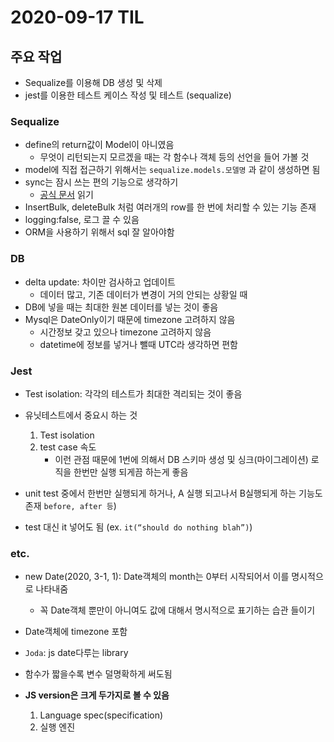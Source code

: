 # 2020-09-17 TIL

## 주요 작업

- Sequalize를 이용해 DB 생성 및 삭제
- jest를 이용한 테스트 케이스 작성 및 테스트 (sequalize)

### Sequalize

- define의 return값이 Model이 아니였음
  - 무엇이 리턴되는지 모르겠을 때는 각 함수나 객체 등의 선언을 들어 가볼 것
- model에 직접 접근하기 위해서는 `sequalize.models.모델명` 과 같이 생성하면 됨
- sync는 잠시 쓰는 편의 기능으로 생각하기 
  - [공식 문서](https://sequelize.org/master/manual/migrations.html) 읽기
- InsertBulk, deleteBulk 처럼 여러개의 row를 한 번에 처리할 수 있는 기능 존재
- logging:false, 로그 끌 수 있음
- ORM을 사용하기 위해서 sql 잘 알아야함

### DB

- delta update: 차이만 검사하고 업데이트
  - 데이터 많고, 기존 데이터가 변경이 거의 안되는 상황일 때
- DB에 넣을 때는 최대한 원본 데이터를 넣는 것이 좋음
- Mysql은 DateOnly이기 때문에 timezone 고려하지 않음
  - 시간정보 갖고 있으나 timezone 고려하지 않음
  - datetime에 정보를 넣거나 뺄때 UTC라 생각하면 편함

### Jest

- Test isolation: 각각의 테스트가 최대한 격리되는 것이 좋음
- 유닛테스트에서 중요시 하는 것
  1. Test isolation
  2. test case 속도
      - 이런 관점 때문에 1번에 의해서 DB 스키마 생성 및 싱크(마이그레이션) 로직을 한번만 실행 되게끔 하는게 좋음

- unit test 중에서 한번만 실행되게 하거나, A 실행 되고나서 B실행되게 하는 기능도 존재 `before, after 등`)
- test 대신 it 넣어도 됨 (ex. `it(“should do nothing blah”)`)

### etc.

- new Date(2020, 3-1, 1): Date객체의 month는 0부터 시작되어서 이를 명시적으로 나타내줌
  - 꼭 Date객체 뿐만이 아니여도 값에 대해서 명시적으로 표기하는 습관 들이기
- Date객체에 timezone 포함
- `Joda`: js date다루는 library
- 함수가 짧을수록 변수 덜명확하게 써도됨

- **JS version은 크게 두가지로 볼 수 있음**
  1. Language spec(specification)
  2. 실행 엔진